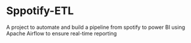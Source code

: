# Sppotify-ETL
A project to automate and build a pipeline from spotify to power BI using Apache Airflow to ensure real-time reporting
